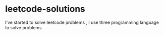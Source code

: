 # leetcode-solutions
I've started to solve leetcode problems , I use three programming language to solve problems
